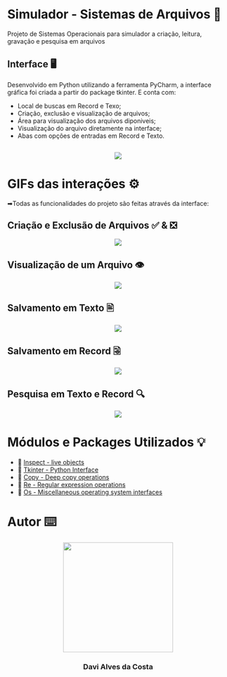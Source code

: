 # Simulador - Sistemas de Arquivos 📁
Projeto de Sistemas Operacionais para simulador a criação, leitura, gravação e pesquisa em arquivos

## Interface :desktop_computer:<br>
 Desenvolvido em Python utilizando a ferramenta PyCharm, a interface gráfica foi criada a partir do package tkinter. E conta com:
 
 - Local de buscas em Record e Texo;
 - Criação, exclusão e visualização de arquivos; 
 - Área para visualização dos arquivos diponiveis;
 - Visualização do arquivo diretamente na interface;
 - Abas com opções de entradas em Record e Texto.
 
 ##
<p align="center">
  <img src="https://github.com/Davi4076018/Simulador_Sistemas_de_Arquivos/blob/main/Img-readme/Interface.jpg" />
</p>

##

# GIFs das interações ⚙
 ➡Todas as funcionalidades do projeto são feitas através da interface:
 
## Criação e Exclusão de Arquivos ✅ & ❎
 <p align="center">
  <img src= "https://github.com/Davi4076018/Simulador_Sistemas_de_Arquivos/blob/main/Img-readme/c-e.gif" />
</p>

##

## Visualização de um Arquivo 👁
 <p align="center">
  <img src= "https://github.com/Davi4076018/Simulador_Sistemas_de_Arquivos/blob/main/Img-readme/v.gif" />
</p>

##

## Salvamento em Texto 🖹
 <p align="center">
  <img src= "https://github.com/Davi4076018/Simulador_Sistemas_de_Arquivos/blob/main/Img-readme/st.gif" />
</p>

##

## Salvamento em Record 🗟
 <p align="center">
  <img src= "https://github.com/Davi4076018/Simulador_Sistemas_de_Arquivos/blob/main/Img-readme/sr.gif" />
</p>

##

## Pesquisa em Texto e Record 🔍
 <p align="center">
  <img src= "https://github.com/Davi4076018/Simulador_Sistemas_de_Arquivos/blob/main/Img-readme/ptr.gif" />
</p>

##

# Módulos e Packages Utilizados 💡

- 🔗 [Inspect - live objects](https://docs.python.org/3/library/inspect.html)
- 🔗 [Tkinter - Python Interface](https://docs.python.org/3/library/tkinter.html)
- 🔗 [Copy - Deep copy operations](https://docs.python.org/3/library/copy.html)
- 🔗 [Re - Regular expression operations](https://docs.python.org/3/library/re.html)
- 🔗 [Os - Miscellaneous operating system interfaces](https://docs.python.org/3/library/os.html)

##

# Autor ⌨️

<p align="center">
  <img src= "https://avatars.githubusercontent.com/u/89622689?v=4" width = "250px"></a>
  <h3 align="center">Davi Alves da Costa</h3>
</p>

